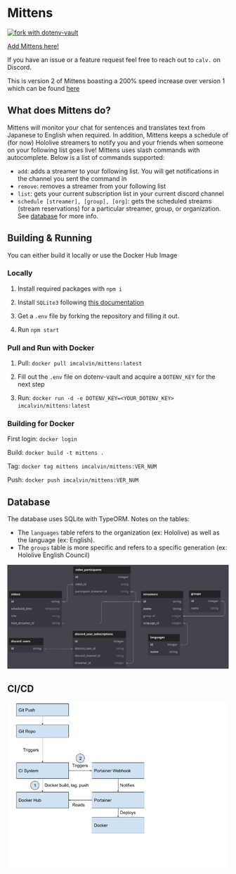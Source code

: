 # Mittens
[![fork with dotenv-vault](https://badge.dotenv.org/fork.svg?r=1)](https://vault.dotenv.org/project/vlt_a88b4b86e3be377976336d5bc2d9f508d0792bbfd9cce02ce5af9879e452e3ca/example)

[Add Mittens here!](https://discord.com/api/oauth2/authorize?client_id=631663182397702146&permissions=414464715840&scope=bot)

If you have an issue or a feature request feel free to reach out to `calv.` on Discord.

This is version 2 of Mittens boasting a 200% speed increase over version 1 which can be found [here](https://github.com/im-calvin/mittens_bot_v1) 

## What does Mittens do?

Mittens will monitor your chat for sentences and translates text from Japanese to English when required. In addition, Mittens keeps a schedule of (for now) Hololive streamers to notify you and your friends when someone on your following list goes live!
Mittens uses slash commands with autocomplete. Below is a list of commands supported:
- `add`: adds a streamer to your following list. You will get notifications in the channel you sent the command in
- `remove`: removes a streamer from your following list
- `list`: gets your current subscription list in your current discord channel
- `schedule [streamer], [group], [org]`: gets the scheduled streams (stream reservations) for a particular streamer, group, or organization. See [database](#database) for more info.


## Building & Running

You can either build it locally or use the Docker Hub Image 

### Locally

1. Install required packages with `npm i`

2. Install `SQLite3` following [this documentation](https://www.sqlite.org/download.html)

3. Get a `.env` file by forking the repository and filling it out.

4. Run `npm start`

### Pull and Run with Docker

1. Pull: `docker pull imcalvin/mittens:latest`

2. Fill out the `.env` file on dotenv-vault and acquire a `DOTENV_KEY` for the next step

3. Run: `docker run -d -e DOTENV_KEY=<YOUR_DOTENV_KEY> imcalvin/mittens:latest`

### Building for Docker
First login: `docker login`

Build: `docker build -t mittens .`

Tag: `docker tag mittens imcalvin/mittens:VER_NUM`

Push: `docker push imcalvin/mittens:VER_NUM`

## Database 

The database uses SQLite with TypeORM. Notes on the tables:
- The `languages` table refers to the organization (ex: Hololive) as well as the language (ex: English). 
- The `groups` table is more specific and refers to a specific generation (ex: Hololive English Council)


![Database Diagram](/static/dbdiagram.png)

## CI/CD

![CI/CD Pipeline](/static/CI_CD.jpg)

